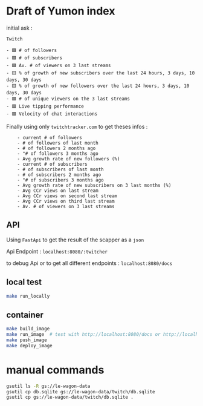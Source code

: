 
# Draft of Yumon index

initial ask : 

```
Twitch

- 🟩 # of followers
- 🟩 # of subscribers
- 🟩 Av. # of viewers on 3 last streams
- 🟨 % of growth of new subscribers over the last 24 hours, 3 days, 10 days, 30 days
- 🟨 % of growth of new followers over the last 24 hours, 3 days, 10 days, 30 days
- 🟥 # of unique viewers on the 3 last streams
- 🟥 Live tipping performance
- 🟥 Velocity of chat interactions

```

Finally using only `twitchtracker.com` to get theses infos :

```
    - current # of followers
    - # of followers of last month
    - # of followers 2 months ago
    - "# of followers 3 months ago
    - Avg growth rate of new followers (%)
    - current # of subscribers
    - # of subscribers of last month
    - # of subscribers 2 months ago
    - "# of subscribers 3 months ago
    - Avg growth rate of new subscribers on 3 last months (%)
    - Avg CCr views on last stream
    - Avg CCr views on second last stream
    - Avg CCr views on third last stream
    - Av. # of viewers on 3 last streams
```
## API

Using `FastApi` to get the result of the scapper as a `json`

Api Endpoint :
`localhost:8080/:twitcher`

to debug Api or to get all different endpoints :
`localhost:8080/docs`

## local test

``` bash
make run_locally
```

## container

``` bash
make build_image
make run_image  # test with http://localhost:8080/docs or http://localhost:8080/pokimane
make push_image
make deploy_image
```

# manual commands

``` bash
gsutil ls -R gs://le-wagon-data
gsutil cp db.sqlite gs://le-wagon-data/twitch/db.sqlite
gsutil cp gs://le-wagon-data/twitch/db.sqlite .
```
